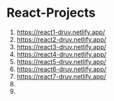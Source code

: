 # React-Projects

1. https://react1-druv.netlify.app/
2. https://react2-druv.netlify.app/
3. https://react3-druv.netlify.app/
4. https://react4-druv.netlify.app/
5. https://react5-druv.netlify.app/
6. https://react6-druv.netlify.app/
7. https://react7-druv.netlify.app/
8.
9.
